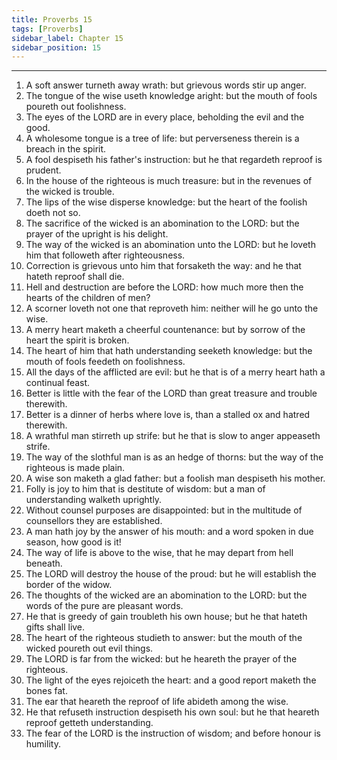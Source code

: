 ```yaml
---
title: Proverbs 15
tags: [Proverbs]
sidebar_label: Chapter 15
sidebar_position: 15
---
```


---
1. A soft answer turneth away wrath: but grievous words stir up anger.
2. The tongue of the wise useth knowledge aright: but the mouth of fools poureth out foolishness.
3. The eyes of the LORD are in every place, beholding the evil and the good.
4. A wholesome tongue is a tree of life: but perverseness therein is a breach in the spirit.
5. A fool despiseth his father's instruction: but he that regardeth reproof is prudent.
6. In the house of the righteous is much treasure: but in the revenues of the wicked is trouble.
7. The lips of the wise disperse knowledge: but the heart of the foolish doeth not so.
8. The sacrifice of the wicked is an abomination to the LORD: but the prayer of the upright is his delight.
9. The way of the wicked is an abomination unto the LORD: but he loveth him that followeth after righteousness.
10. Correction is grievous unto him that forsaketh the way: and he that hateth reproof shall die.
11. Hell and destruction are before the LORD: how much more then the hearts of the children of men?
12. A scorner loveth not one that reproveth him: neither will he go unto the wise.
13. A merry heart maketh a cheerful countenance: but by sorrow of the heart the spirit is broken.
14. The heart of him that hath understanding seeketh knowledge: but the mouth of fools feedeth on foolishness.
15. All the days of the afflicted are evil: but he that is of a merry heart hath a continual feast.
16. Better is little with the fear of the LORD than great treasure and trouble therewith.
17. Better is a dinner of herbs where love is, than a stalled ox and hatred therewith.
18. A wrathful man stirreth up strife: but he that is slow to anger appeaseth strife.
19. The way of the slothful man is as an hedge of thorns: but the way of the righteous is made plain.
20. A wise son maketh a glad father: but a foolish man despiseth his mother.
21. Folly is joy to him that is destitute of wisdom: but a man of understanding walketh uprightly.
22. Without counsel purposes are disappointed: but in the multitude of counsellors they are established.
23. A man hath joy by the answer of his mouth: and a word spoken in due season, how good is it!
24. The way of life is above to the wise, that he may depart from hell beneath.
25. The LORD will destroy the house of the proud: but he will establish the border of the widow.
26. The thoughts of the wicked are an abomination to the LORD: but the words of the pure are pleasant words.
27. He that is greedy of gain troubleth his own house; but he that hateth gifts shall live.
28. The heart of the righteous studieth to answer: but the mouth of the wicked poureth out evil things.
29. The LORD is far from the wicked: but he heareth the prayer of the righteous.
30. The light of the eyes rejoiceth the heart: and a good report maketh the bones fat.
31. The ear that heareth the reproof of life abideth among the wise.
32. He that refuseth instruction despiseth his own soul: but he that heareth reproof getteth understanding.
33. The fear of the LORD is the instruction of wisdom; and before honour is humility.